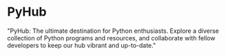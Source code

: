 # PyHub
"PyHub: The ultimate destination for Python enthusiasts. Explore a diverse collection of Python programs and resources, and collaborate with fellow developers to keep our hub vibrant and up-to-date."
